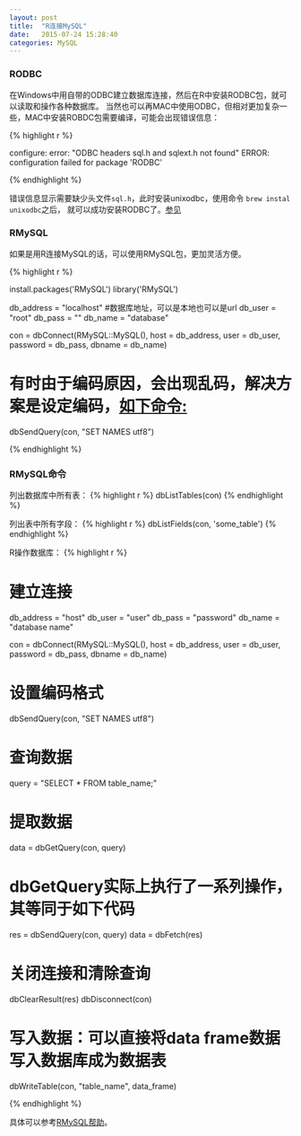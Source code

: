 ```yaml
---
layout: post
title:  "R连接MySQL"
date:   2015-07-24 15:28:40
categories: MySQL
---
```


### RODBC
在Windows中用自带的ODBC建立数据库连接，然后在R中安装RODBC包，就可以读取和操作各种数据库。
当然也可以再MAC中使用ODBC，但相对更加复杂一些，MAC中安装ROBDC包需要编译，可能会出现错误信息：

{% highlight r %}

configure: error: "ODBC headers sql.h and sqlext.h not found"
ERROR: configuration failed for package 'RODBC'

{% endhighlight %}

错误信息显示需要缺少头文件`sql.h`，此时安装unixodbc，使用命令 `brew instal unixodbc`之后，
就可以成功安装RODBC了。[参见][参见]


### RMySQL
如果是用R连接MySQL的话，可以使用RMySQL包，更加灵活方便。

{% highlight r %}

install.packages('RMySQL')
library('RMySQL')

db_address = "localhost" #数据库地址，可以是本地也可以是url
db_user = "root"
db_pass = ""
db_name = "database"

con = dbConnect(RMySQL::MySQL(), host = db_address, user = db_user, 
                password = db_pass, dbname = db_name)

# 有时由于编码原因，会出现乱码，解决方案是设定编码，[如下命令:][R_mysql_encoding]
dbSendQuery(con, "SET NAMES utf8")

{% endhighlight %}


### RMySQL命令
列出数据库中所有表：
{% highlight r %}
dbListTables(con)
{% endhighlight %}

列出表中所有字段：
{% highlight r %}
dbListFields(con, 'some_table')
{% endhighlight %}

R操作数据库：
{% highlight r %}
# 建立连接
db_address = "host"
db_user = "user"
db_pass = "password"
db_name = "database name"

con = dbConnect(RMySQL::MySQL(), host = db_address, user = db_user, 
                password = db_pass, dbname = db_name)
# 设置编码格式
dbSendQuery(con, "SET NAMES utf8")
# 查询数据
query = "SELECT * FROM table_name;"
# 提取数据
data = dbGetQuery(con, query)
# dbGetQuery实际上执行了一系列操作，其等同于如下代码
res = dbSendQuery(con, query)
data = dbFetch(res)
# 关闭连接和清除查询
dbClearResult(res)
dbDisconnect(con)

# 写入数据：可以直接将data frame数据写入数据库成为数据表
dbWriteTable(con, "table_name", data_frame)

{% endhighlight %}

具体可以参考[RMySQL帮助][MySQL]。



[参见]: http://superuser.com/questions/283272/problem-with-rodbc-installation-in-ubuntu
[MySQL]: https://cran.r-project.org/package=RMySQL
[R_mysql_encoding]: http://stackoverflow.com/questions/12869778/fetching-utf-8-text-from-mysql-in-r-returns